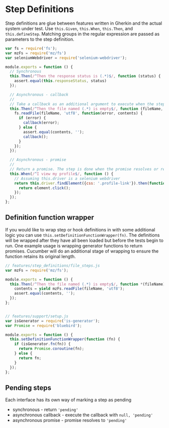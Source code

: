 # Step Definitions

Step definitions are glue between features written in Gherkin and the actual system under test.
Use `this.Given`, `this.When`, `this.Then`, and `this.defineStep`.
Matching groups in the regular expression are passed as parameters to the step definition.

```javascript
var fs = require('fs');
var mzFs = require('mz/fs')
var seleniumWebdriver = require('selenium-webdriver');

module.exports = function () {
  // Synchronous
  this.Then(/^Then the response status is (.*)$/, function (status) {
    assert.equal(this.responseStatus, status)
  });

  // Asynchronous - callback
  //
  // Take a callback as an additional argument to execute when the step is done
  this.Then(/^Then the file named (.*) is empty$/, function (fileName, callback) {
    fs.readFile(fileName, 'utf8', function(error, contents) {
      if (error) {
        callback(error);
      } else {
        assert.equal(contents, '');
        callback();
      }
    });
  });

  // Asynchronous - promise
  //
  // Return a promise. The step is done when the promise resolves or rejects
  this.When(/^I view my profile$/, function () {
    // Assuming this.driver is a selenium webdriver
    return this.driver.findElement({css: '.profile-link'}).then(function(element) {
      return element.click();
    });
  });
};
```


## Definition function wrapper

If you would like to wrap step or hook definitions in with some additional logic you can use `this.setDefinitionFunctionWrapper(fn)`. The definitions will be wrapped after they have all been loaded but before the tests begin to run. One example usage is wrapping generator functions to return promises. Cucumber will do an additional stage of wrapping to ensure the function retains its original length.

```javascript
// features/step_definitions/file_steps.js
var mzFs = require('mz/fs');

module.exports = function () {
  this.Then(/^Then the file named (.*) is empty$/, function *(fileName) {
    contents = yield mzFs.readFile(fileName, 'utf8');
    assert.equal(contents, '');
  });
};


// features/support/setup.js
var isGenerator = require('is-generator');
var Promise = require('bluebird');

module.exports = function () {
  this.setDefinitionFunctionWrapper(function (fn) {
    if (isGenerator.fn(fn)) {
      return Promise.coroutine(fn);
    } else {
      return fn;
    }
  });
};
```

## Pending steps

Each interface has its own way of marking a step as pending
* synchronous - return `'pending'`
* asynchronous callback - execute the callback with `null, 'pending'`
* asynchronous promise - promise resolves to `'pending'`
